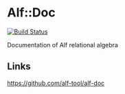 # Alf::Doc

[![Build Status](https://secure.travis-ci.org/alf-tool/alf-doc.png)](http://travis-ci.org/alf-tool/alf-doc)

Documentation of Alf relational algebra

## Links

https://github.com/alf-tool/alf-doc

